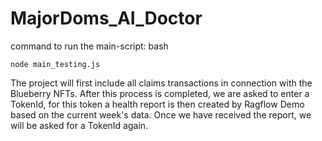 # MajorDoms_AI_Doctor


command to run the main-script:
bash
````
node main_testing.js
````

The project will first include all claims transactions in connection with the Blueberry NFTs. After this process is completed, we are asked to enter a TokenId, for this token a health report is then created by Ragflow Demo based on the current week's data. Once we have received the report, we will be asked for a TokenId again. 
